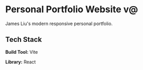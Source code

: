 # Personal Portfolio Website v@

James Liu's modern responsive personal portfolio.

## Tech Stack

  **Build Tool:** Vite
  
  **Library:** React

 
